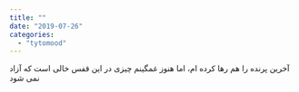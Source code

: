 ```yaml
---
title: ""
date: "2019-07-26"
categories: 
  - "tytomood"
---
```


آخرین پرنده را هم رها کرده ام، اما هنوز غمگینم چیزی در این قفس خالی است که آزاد نمی شود
